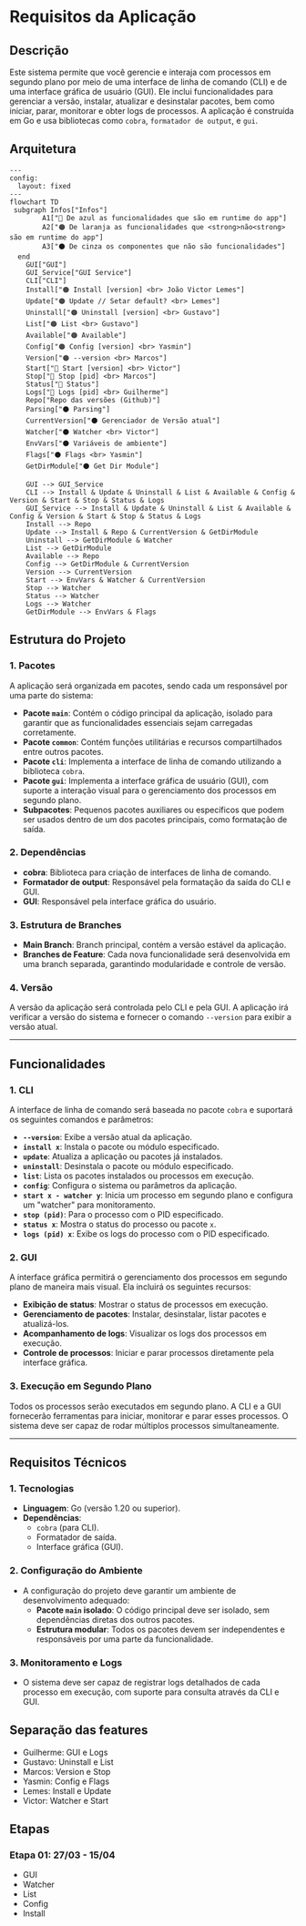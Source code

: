 # Requisitos da Aplicação

## Descrição

Este sistema permite que você gerencie e interaja com processos em segundo plano por meio de uma interface de linha de comando (CLI) e de uma interface gráfica de usuário (GUI). Ele inclui funcionalidades para gerenciar a versão, instalar, atualizar e desinstalar pacotes, bem como iniciar, parar, monitorar e obter logs de processos. A aplicação é construída em Go e usa bibliotecas como `cobra`, `formatador de output`, e `gui`.

## Arquitetura

```mermaid
---
config:
  layout: fixed
---
flowchart TD
 subgraph Infos["Infos"]
        A1["🔵 De azul as funcionalidades que são em runtime do app"]
        A2["🟠 De laranja as funcionalidades que <strong>não<strong> são em runtime do app"]
        A3["⚫ De cinza os componentes que não são funcionalidades"]
  end
    GUI["GUI"]
    GUI_Service["GUI Service"]
    CLI["CLI"]
    Install["🟠 Install [version] <br> João Victor Lemes"]
    Update["🟠 Update // Setar default? <br> Lemes"]
    Uninstall["🟠 Uninstall [version] <br> Gustavo"]
    List["🟠 List <br> Gustavo"]
    Available["🟠 Available"]
    Config["🟠 Config [version] <br> Yasmin"]
    Version["🟠 --version <br> Marcos"]
    Start["🔵 Start [version] <br> Victor"]
    Stop["🔵 Stop [pid] <br> Marcos"]
    Status["🔵 Status"]
    Logs["🔵 Logs [pid] <br> Guilherme"]
    Repo["Repo das versões (Github)"]
    Parsing["⚫ Parsing"]
    CurrentVersion["⚫ Gerenciador de Versão atual"]
    Watcher["⚫ Watcher <br> Victor"]
    EnvVars["⚫ Variáveis de ambiente"]
    Flags["⚫ Flags <br> Yasmin"]
    GetDirModule["⚫ Get Dir Module"]

    GUI --> GUI_Service
    CLI --> Install & Update & Uninstall & List & Available & Config & Version & Start & Stop & Status & Logs
    GUI_Service --> Install & Update & Uninstall & List & Available & Config & Version & Start & Stop & Status & Logs
    Install --> Repo
    Update --> Install & Repo & CurrentVersion & GetDirModule
    Uninstall --> GetDirModule & Watcher
    List --> GetDirModule
    Available --> Repo
    Config --> GetDirModule & CurrentVersion
    Version --> CurrentVersion
    Start --> EnvVars & Watcher & CurrentVersion
    Stop --> Watcher
    Status --> Watcher
    Logs --> Watcher
    GetDirModule --> EnvVars & Flags
```

## Estrutura do Projeto

### 1. **Pacotes**
A aplicação será organizada em pacotes, sendo cada um responsável por uma parte do sistema:

- **Pacote `main`**: Contém o código principal da aplicação, isolado para garantir que as funcionalidades essenciais sejam carregadas corretamente.
- **Pacote `common`**: Contém funções utilitárias e recursos compartilhados entre outros pacotes.
- **Pacote `cli`**: Implementa a interface de linha de comando utilizando a biblioteca `cobra`.
- **Pacote `gui`**: Implementa a interface gráfica de usuário (GUI), com suporte a interação visual para o gerenciamento dos processos em segundo plano.
- **Subpacotes**: Pequenos pacotes auxiliares ou específicos que podem ser usados dentro de um dos pacotes principais, como formatação de saída.

### 2. **Dependências**
- **cobra**: Biblioteca para criação de interfaces de linha de comando.
- **Formatador de output**: Responsável pela formatação da saída do CLI e GUI.
- **GUI**: Responsável pela interface gráfica do usuário.

### 3. **Estrutura de Branches**
- **Main Branch**: Branch principal, contém a versão estável da aplicação.
- **Branches de Feature**: Cada nova funcionalidade será desenvolvida em uma branch separada, garantindo modularidade e controle de versão.

### 4. **Versão**
A versão da aplicação será controlada pelo CLI e pela GUI. A aplicação irá verificar a versão do sistema e fornecer o comando `--version` para exibir a versão atual.

---

## Funcionalidades

### 1. **CLI**
A interface de linha de comando será baseada no pacote `cobra` e suportará os seguintes comandos e parâmetros:

- **`--version`**: Exibe a versão atual da aplicação.
- **`install x`**: Instala o pacote ou módulo especificado.
- **`update`**: Atualiza a aplicação ou pacotes já instalados.
- **`uninstall`**: Desinstala o pacote ou módulo especificado.
- **`list`**: Lista os pacotes instalados ou processos em execução.
- **`config`**: Configura o sistema ou parâmetros da aplicação.
- **`start x - watcher y`**: Inicia um processo em segundo plano e configura um "watcher" para monitoramento.
- **`stop (pid)`**: Para o processo com o PID especificado.
- **`status x`**: Mostra o status do processo ou pacote `x`.
- **`logs (pid) x`**: Exibe os logs do processo com o PID especificado.

### 2. **GUI**
A interface gráfica permitirá o gerenciamento dos processos em segundo plano de maneira mais visual. Ela incluirá os seguintes recursos:

- **Exibição de status**: Mostrar o status de processos em execução.
- **Gerenciamento de pacotes**: Instalar, desinstalar, listar pacotes e atualizá-los.
- **Acompanhamento de logs**: Visualizar os logs dos processos em execução.
- **Controle de processos**: Iniciar e parar processos diretamente pela interface gráfica.

### 3. **Execução em Segundo Plano**
Todos os processos serão executados em segundo plano. A CLI e a GUI fornecerão ferramentas para iniciar, monitorar e parar esses processos. O sistema deve ser capaz de rodar múltiplos processos simultaneamente.

---

## Requisitos Técnicos

### 1. **Tecnologias**
- **Linguagem**: Go (versão 1.20 ou superior).
- **Dependências**:
  - `cobra` (para CLI).
  - Formatador de saída.
  - Interface gráfica (GUI).

### 2. **Configuração do Ambiente**
- A configuração do projeto deve garantir um ambiente de desenvolvimento adequado:
  - **Pacote `main` isolado**: O código principal deve ser isolado, sem dependências diretas dos outros pacotes.
  - **Estrutura modular**: Todos os pacotes devem ser independentes e responsáveis por uma parte da funcionalidade.
  
### 3. **Monitoramento e Logs**
- O sistema deve ser capaz de registrar logs detalhados de cada processo em execução, com suporte para consulta através da CLI e GUI.


## Separação das features
- Guilherme: GUI e Logs
- Gustavo: Uninstall e List
- Marcos: Version e Stop
- Yasmin: Config e Flags
- Lemes: Install e Update
- Victor: Watcher e Start

## Etapas

### Etapa 01: 27/03 - 15/04
- GUI
- Watcher
- List
- Config
- Install
